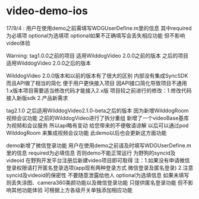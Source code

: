 # video-demo-ios
17/9/4 : 用户在使用demo之前需填写WDGUserDefine.m里的信息 其中required为必填项 optional为选填项 optional如果不正确填写会丢失相应功能 但不影响video体验


Warning:
tag1.0.0之前的项目 适用WilddogVideo 2.0.0之前的版本
        之后的项目 适用WilddogVideo 2.0.0之后的版本

WilddogVideo 2.0.0版本和以前的版本有了很大的区别 内部没有集成SyncSDK 而且API做了相当的简化 便于用户更快接入项目 因API接口简化导致项目不通用 1.x版本项目需要适当修改代码才能接入2.x版
    项目较之前进行的修改：1.修改代码接入新版sdk
                      2.产品新需求

tag2.1.0 之后适用WilddogVideo2.1.0-beta之后的版本 
    因为新增WilddogRoom视频会议功能 之前的WilddogVideo进行了拆分重组 新增了一个videoBase基库为视频和会议服务 所以api略有变动 给您带来的不便敬请谅解 以后可以通过pod WilddogRoom 来集成视频会议功能 此demo以后也会更新这方面功能

demo新增了微信登录功能 
用户在使用demo之前请及时填写WDGUserDefine.m里的信息 
required为必填信息 否则demo不能正常运行 为野狗的syncid及videoid 在野狗开发平台注册后新建video项目即可取得 
注：1.如果没有申请微信登录权限请打开匿名登录选项(app现有两种登录方式 微信登录及匿名登录) 
   2.注意syncid及videoid的保密性 不要随意泄露给他人 
optional为选填信息 如果未填写则丢失涂图、camera360美颜功能以及微信登录功能 只提供匿名登录功能 但不影响其他功能体验 可根据上方各级开关单独添加相应功能


